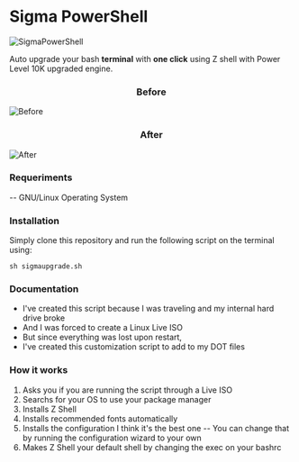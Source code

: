 
# Sigma PowerShell

![SigmaPowerShell](https://user-images.githubusercontent.com/59540565/174658706-d0d0977d-51b6-4d36-9dd2-abcc171fcb7d.jpg)


Auto upgrade your bash **terminal** with **one click** using Z shell with Power Level 10K upgraded engine.

### <p align="center">Before</p>
![Before](https://user-images.githubusercontent.com/59540565/174824156-db4fb27d-3058-41fe-9c41-d9cb8899cff1.jpg)

### <p align="center">After</p>
![After](https://user-images.githubusercontent.com/59540565/174824166-88ce56d0-c67d-4d13-bb2f-0a62c145240d.jpg)

### Requeriments
-- GNU/Linux Operating System

### Installation
Simply clone this repository and run the following script on the terminal using:

```sh sigmaupgrade.sh```

### Documentation

 - I've created this script because I was traveling and my internal hard
   drive broke 
 - And I was forced to create a Linux Live ISO
 - But since everything was lost upon restart,
 - I've created this customization script to add to my DOT files

 


### How it works

 1. Asks you if you are running the script through a Live ISO
 2. Searchs for your OS to use your package manager 
 3. Installs Z Shell
 4. Installs recommended fonts automatically 
 5. Installs the configuration I think it's the best one 
 -- You can change that by running the configuration wizard to your own
 6. Makes Z Shell your default shell by changing the exec on your bashrc

